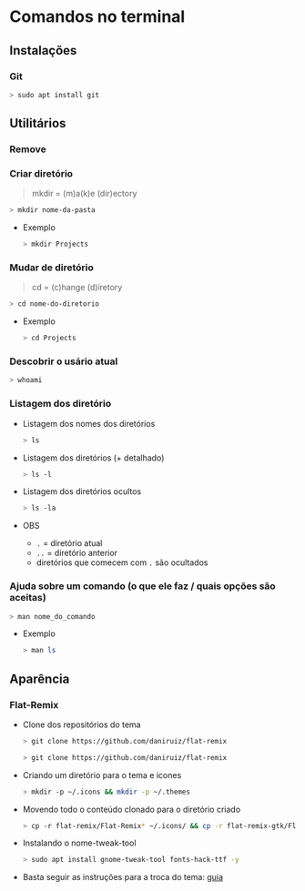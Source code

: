 # Comandos no terminal

## Instalações

### Git

```bash
> sudo apt install git
``` 

## Utilitários

### Remove 

### Criar diretório

> mkdir = (m)a(k)e (dir)ectory

```bash
> mkdir nome-da-pasta
``` 

* Exemplo

  ```bash
  > mkdir Projects
  ``` 

### Mudar de diretório

> cd = (c)hange (d)iretory

```bash
> cd nome-do-diretorio
``` 

* Exemplo

  ```bash
  > cd Projects
  ``` 

### Descobrir o usário atual

```bash
> whoami
``` 

### Listagem dos diretório

* Listagem dos nomes dos diretórios
  ```bash
  > ls
  ``` 

* Listagem dos diretórios (+ detalhado)
  ```bash
  > ls -l
  ``` 
  
* Listagem dos diretórios ocultos
  ```bash
  > ls -la
  ``` 

* OBS
  * `.` = diretório atual
  * `..` = diretório anterior  
  * diretórios que comecem com `.` são ocultados

### Ajuda sobre um comando (o que ele faz / quais opções são aceitas)

```bash
> man nome_do_comando
``` 

* Exemplo

  ```bash
  > man ls
  ``` 

## Aparência

### Flat-Remix

* Clone dos repositórios do tema
  ```bash
  > git clone https://github.com/daniruiz/flat-remix
  ```

  ```bash
  > git clone https://github.com/daniruiz/flat-remix
  ```

* Criando um diretório para o tema e icones
  ```bash
  > mkdir -p ~/.icons && mkdir -p ~/.themes
  ```
  
* Movendo todo o conteúdo clonado para o diretório criado
  ```bash
  > cp -r flat-remix/Flat-Remix* ~/.icons/ && cp -r flat-remix-gtk/Flat-Remix-GTK* ~/.themes/
  ```

* Instalando o nome-tweak-tool
  ```bash
  > sudo apt install gnome-tweak-tool fonts-hack-ttf -y
  ```
* Basta seguir as instruções para a troca do tema: [guia](https://www.osradar.com/install-flat-remix-theme-ubuntu/)
  
